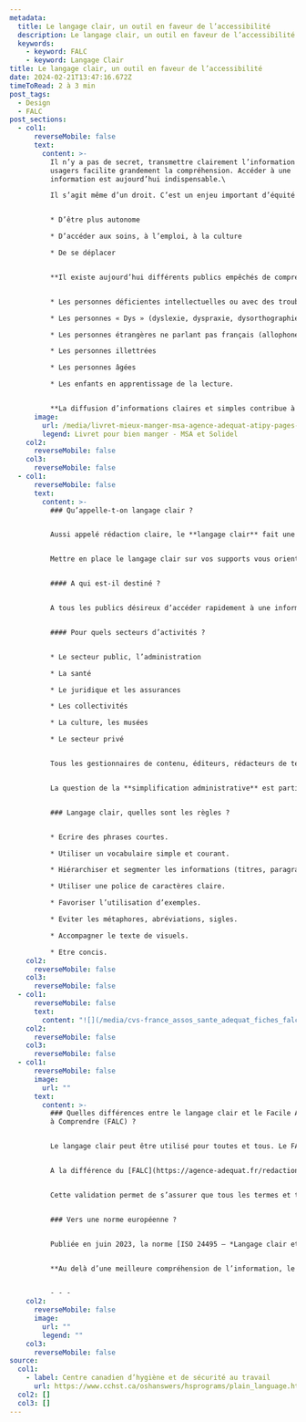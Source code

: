 ```yaml
---
metadata:
  title: Le langage clair, un outil en faveur de l’accessibilité
  description: Le langage clair, un outil en faveur de l’accessibilité
  keywords:
    - keyword: FALC
    - keyword: Langage Clair
title: Le langage clair, un outil en faveur de l’accessibilité
date: 2024-02-21T13:47:16.672Z
timeToRead: 2 à 3 min
post_tags:
  - Design
  - FALC
post_sections:
  - col1:
      reverseMobile: false
      text:
        content: >-
          Il n’y a pas de secret, transmettre clairement l’information à vos
          usagers facilite grandement la compréhension. Accéder à une
          information est aujourd’hui indispensable.\

          Il s’agit même d’un droit. C’est un enjeu important d’équité et de protection des usagers plus difficilement informés. Accéder à une information permet à l’usager :


          * D’être plus autonome

          * D’accéder aux soins, à l’emploi, à la culture

          * De se déplacer


          **Il existe aujourd’hui différents publics empêchés de comprendre l’information :**


          * Les personnes déficientes intellectuelles ou avec des troubles cognitifs

          * Les personnes « Dys » (dyslexie, dyspraxie, dysorthographie…)

          * Les personnes étrangères ne parlant pas français (allophones)

          * Les personnes illettrées

          * Les personnes âgées

          * Les enfants en apprentissage de la lecture.


          **La diffusion d’informations claires et simples contribue à conserver dignité et autonomie pour le plus grand nombre.**
      image:
        url: /media/livret-mieux-manger-msa-agence-adequat-atipy-pages-interieures-.jpg
        legend: Livret pour bien manger - MSA et Solidel
    col2:
      reverseMobile: false
    col3:
      reverseMobile: false
  - col1:
      reverseMobile: false
      text:
        content: >-
          ### Qu’appelle-t-on langage clair ?


          Aussi appelé rédaction claire, le **langage clair** fait une apparition timide en France depuis quelques années.


          Mettre en place le langage clair sur vos supports vous oriente vers une communication plus directe et efficace !


          #### A qui est-il destiné ?


          A tous les publics désireux d’accéder rapidement à une information et de la comprendre, et particulièrement profitable aux personnes ayant des difficultés de lecture (déficience visuelle, intellectuelles, troubles DYS, troubles du spectre autistique (TSA)…)


          #### Pour quels secteurs d’activités ?


          * Le secteur public, l’administration

          * La santé

          * Le juridique et les assurances

          * Les collectivités

          * La culture, les musées

          * Le secteur privé


          Tous les gestionnaires de contenu, éditeurs, rédacteurs de textes législatifs, techniques ou de courriers administratifs, journalistes, chargés des relations publiques, UX designers, etc. sont concernés par le langage clair.


          La question de la **simplification administrative** est particulièrement attendue de la part des usagers du service public. Beaucoup sont concernés par des difficultés de lecture et tous sont confrontés aux complexités des démarches administratives.


          ### Langage clair, quelles sont les règles ?


          * Ecrire des phrases courtes.

          * Utiliser un vocabulaire simple et courant.

          * Hiérarchiser et segmenter les informations (titres, paragraphes, degrés d’importance).

          * Utiliser une police de caractères claire.

          * Favoriser l’utilisation d’exemples.

          * Eviter les métaphores, abréviations, sigles.

          * Accompagner le texte de visuels.

          * Etre concis.
    col2:
      reverseMobile: false
    col3:
      reverseMobile: false
  - col1:
      reverseMobile: false
      text:
        content: "![](/media/cvs-france_assos_sante_adequat_fiches_falc_sante.jpeg)"
    col2:
      reverseMobile: false
    col3:
      reverseMobile: false
  - col1:
      reverseMobile: false
      image:
        url: ""
      text:
        content: >-
          ### Quelles différences entre le langage clair et le Facile A Lire et
          à Comprendre (FALC) ?


          Le langage clair peut être utilisé pour toutes et tous. Le FALC est destiné à un public éloigné de la lecture et / ou ayant des difficultés de compréhension (déficiences intellectuelles ou cognitives, illettrisme, personnes sourdes non-lectrices…)


          A la différence du [FALC](https://agence-adequat.fr/redaction-accessible/), le français clair n’implique pas la relecture et la validation par des personnes déficientes intellectuelles. La méthode de rédaction du français FALC exige que le texte soit relu et validé par des partenaires ayant un handicap mental.


          Cette validation permet de s’assurer que tous les termes et tournures de phrases utilisés sont bien compris de tous et toutes. En l’absence d’ateliers de relecture et de validation, il s’agit de rédaction clair.


          ### Vers une norme européenne ?


          Publiée en juin 2023, la norme [ISO 24495 – *Langage clair et simple* ](https://www.iso.org/fr/standard/78907.html)donne les grandes lignes pour la rédaction d’un contenu compréhensible.


          **Au delà d’une meilleure compréhension de l’information, le langage clair facilite la mémorisation de l’information et augmente la vitesse de lecture. Alors, vous vous y mettez quand ?**


          - - -
    col2:
      reverseMobile: false
      image:
        url: ""
        legend: ""
    col3:
      reverseMobile: false
source:
  col1:
    - label: Centre canadien d’hygiène et de sécurité au travail
      url: https://www.cchst.ca/oshanswers/hsprograms/plain_language.html
  col2: []
  col3: []
---
```


